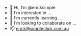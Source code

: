 - 👋 Hi, I’m @ericksimple
- 👀 I’m interested in ...
- 🌱 I’m currently learning ...
- 💞️ I’m looking to collaborate on ...
- 📫 erick@simpleclick.com.au

